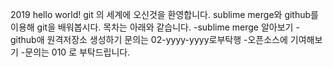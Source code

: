 2019 hello world!
git 의 세계에 오신것을 환영합니다.
sublime merge와 github를 이용해 git을 배워봅시다.
목차는 아래와 같습니다.
-sublime merge 알아보기
-github애 원격저장소 생성하기
문의는 02-yyyy-yyyy로부탁행
-오픈소스에 기여해보기
-문의는 010 로 부탁드립니다.
